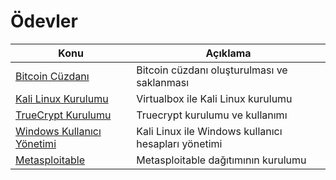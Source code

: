# Ödevler

Konu | Açıklama
---- | -----------
[Bitcoin Cüzdanı](bitcoin-cuzdani.md) | Bitcoin cüzdanı oluşturulması ve saklanması
[Kali Linux Kurulumu](kali-linux-kurulumu.md) | Virtualbox ile Kali Linux kurulumu
[TrueCrypt Kurulumu](truecrypt-kullanimi.md) | Truecrypt kurulumu ve kullanımı
[Windows Kullanıcı Yönetimi](windows-sifre.md) | Kali Linux ile Windows kullanıcı hesapları yönetimi
[Metasploitable](metasploitable.md) | Metasploitable dağıtımının kurulumu
